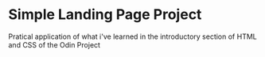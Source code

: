 # Simple Landing Page Project
Pratical application of what i've learned in the introductory section of HTML and CSS of the Odin Project
